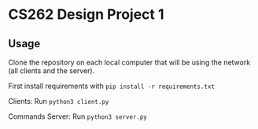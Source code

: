 # CS262 Design Project 1

## Usage
Clone the repository on each local computer that will be using the network (all clients and the server). 

First install requirements with ``pip install -r requirements.txt``

Clients:
Run ``python3 client.py``

Commands
Server:
Run ``python3 server.py``
